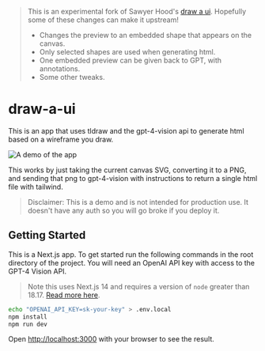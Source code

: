> This is an experimental fork of Sawyer Hood's [draw a ui](https://github.com/SawyerHood/draw-a-ui).
> Hopefully some of these changes can make it upstream!
> - Changes the preview to an embedded shape that appears on the canvas.
> - Only selected shapes are used when generating html.
> - One embedded preview can be given back to GPT, with annotations.
> - Some other tweaks.

# draw-a-ui

This is an app that uses tldraw and the gpt-4-vision api to generate html based on a wireframe you draw.

![A demo of the app](./demo.gif)

This works by just taking the current canvas SVG, converting it to a PNG, and sending that png to gpt-4-vision with instructions to return a single html file with tailwind.

> Disclaimer: This is a demo and is not intended for production use. It doesn't have any auth so you will go broke if you deploy it.

## Getting Started

This is a Next.js app. To get started run the following commands in the root directory of the project. You will need an OpenAI API key with access to the GPT-4 Vision API.

> Note this uses Next.js 14 and requires a version of `node` greater than 18.17. [Read more here](https://nextjs.org/docs/pages/building-your-application/upgrading/version-14).

```bash
echo "OPENAI_API_KEY=sk-your-key" > .env.local
npm install
npm run dev
```

Open [http://localhost:3000](http://localhost:3000) with your browser to see the result.
